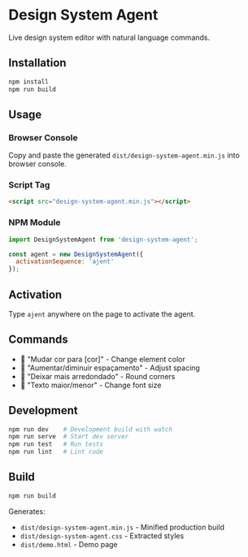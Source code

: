 # Design System Agent

Live design system editor with natural language commands.

## Installation

```bash
npm install
npm run build
```

## Usage

### Browser Console
Copy and paste the generated `dist/design-system-agent.min.js` into browser console.

### Script Tag
```html
<script src="design-system-agent.min.js"></script>
```

### NPM Module
```javascript
import DesignSystemAgent from 'design-system-agent';

const agent = new DesignSystemAgent({
  activationSequence: 'ajent'
});
```

## Activation

Type `ajent` anywhere on the page to activate the agent.

## Commands

- 🎨 "Mudar cor para [cor]" - Change element color
- 📏 "Aumentar/diminuir espaçamento" - Adjust spacing
- 🔵 "Deixar mais arredondado" - Round corners
- 📝 "Texto maior/menor" - Change font size

## Development

```bash
npm run dev    # Development build with watch
npm run serve  # Start dev server
npm run test   # Run tests
npm run lint   # Lint code
```

## Build

```bash
npm run build
```

Generates:
- `dist/design-system-agent.min.js` - Minified production build
- `dist/design-system-agent.css` - Extracted styles
- `dist/demo.html` - Demo page
